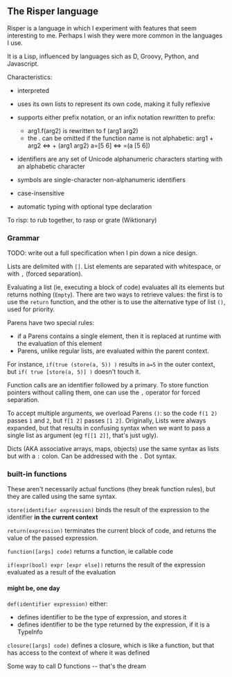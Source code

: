 ## The Risper language

Risper is a language in which I experiment with features that seem interesting
to me. Perhaps I wish they were more common in the languages I use.

It is a Lisp, influenced by languages sich as D, Groovy, Python, and Javascript.



Characteristics:
 - interpreted
 - uses its own lists to represent its own code, making it fully reflexive
 
 - supports either prefix notation, or an infix notation rewritten to prefix:
    - arg1.f(arg2) is rewritten to f (arg1 arg2)
    - the . can be omitted if the function name is not alphabetic:
      arg1 + arg2 <=> + (arg1 arg2)
      a=[5 6] <=> =(a [5 6])
 
 - identifiers are any set of Unicode alphanumeric characters starting with an
   alphabetic character
 - symbols are single-character non-alphanumeric identifiers
 - case-insensitive
 - automatic typing with optional type declaration


To risp: to rub together, to rasp or grate (Wiktionary)


### Grammar

TODO: write out a full specification when I pin down a nice design.

Lists are delimited with `[]`. List elements are separated with whitespace, or
with `,` (forced separation).

Evaluating a list (ie, executing a block of code) evaluates all its elements but
returns nothing (`Empty`). There are two ways to retrieve values: the first is
to use the `return` function, and the other is to use the alternative type of
list `()`, used for priority.

Parens have two special rules: 
 - if a Parens contains a single element, then it is replaced at runtime with
   the evaluation of this element
 - Parens, unlike regular lists, are evaluated within the parent context.

For instance, `if(true (store(a, 5)) )` results in `a=5` in the outer context,
but `if( true [store(a, 5)] )` doesn't touch it.



Function calls are an identifier followed by a primary. To store function
pointers without calling them, one can use the `,` operator for forced
separation.

To accept multiple arguments, we overload Parens `()`: so the code `f(1 2)`
passes `1` and `2`, but `f[1 2]` passes `[1 2]`. Originally, Lists were always
expanded, but that results in confusing syntax when we want to pass a single
list as argument (eg `f[[1 2]]`, that's just ugly).

Dicts (AKA associative arrays, maps, objects) use the same syntax as lists but
with a `:` colon. Can be addressed with the `.` Dot syntax.

### built-in functions

These aren't necessarily actual functions (they break function rules), but they
are called using the same syntax.

`store(identifier expression)` binds the result of the expression to the
identifier **in the current context**

`return(expression)` terminates the current block of code, and returns the
value of the passed expression.

`function([args] code)` returns a function, ie callable code

`if(expr(bool) expr [expr else])` returns the result of the expression evaluated
as a result of the evaluation

#### might be, one day

`def(identifier expression)` either:
 - defines identifier to be the type of expression, and stores it
 - defines identifier to be the type returned by the expression, if it is a
   TypeInfo
   
`closure([args] code)` defines a closure, which is like a function, but that
has access to the context of where it was defined

Some way to call D functions -- that's the dream
